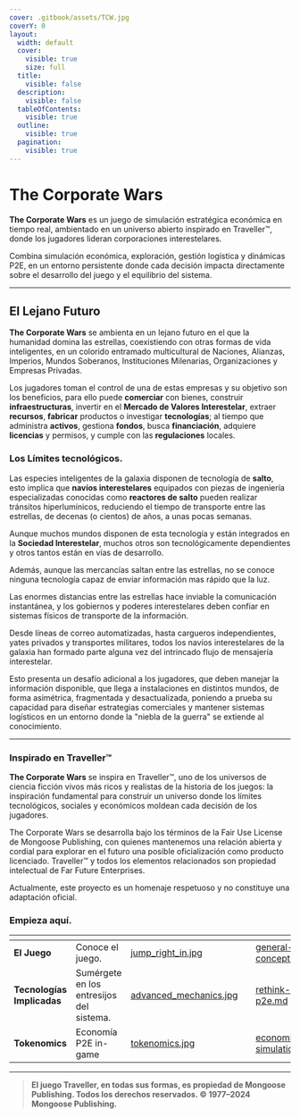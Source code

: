```yaml
---
cover: .gitbook/assets/TCW.jpg
coverY: 0
layout:
  width: default
  cover:
    visible: true
    size: full
  title:
    visible: false
  description:
    visible: false
  tableOfContents:
    visible: true
  outline:
    visible: true
  pagination:
    visible: true
---
```


# The Corporate Wars

**The Corporate Wars** es un juego de simulación estratégica económica en tiempo real, ambientado en un universo abierto inspirado en Traveller™, donde los jugadores lideran corporaciones interestelares.

Combina simulación económica, exploración, gestión logística y dinámicas P2E, en un entorno persistente donde cada decisión impacta directamente sobre el desarrollo del juego y el equilibrio del sistema.

***

## El Lejano Futuro

**The Corporate Wars** se ambienta en un lejano futuro en el que la humanidad domina las estrellas, coexistiendo con otras formas de vida inteligentes, en un colorido entramado multicultural de Naciones, Alianzas, Imperios, Mundos Soberanos, Instituciones Milenarias, Organizaciones y Empresas Privadas.

Los jugadores toman el control de una de estas empresas y su objetivo son los beneficios, para ello puede **comerciar** con bienes, construir **infraestructuras**, invertir en el **Mercado de Valores Interestelar**, extraer **recursos**, **fabricar** productos o investigar **tecnologías**; al tiempo que administra **activos**, gestiona **fondos**, busca **financiación**, adquiere **licencias** y permisos, y cumple con las **regulaciones** locales.

### Los Límites tecnológicos.

Las especies inteligentes de la galaxia disponen de tecnología de **salto**, esto implica que **navíos interestelares** equipados con piezas de ingeniería especializadas conocidas como **reactores de salto** pueden realizar tránsitos hiperlumínicos, reduciendo el tiempo de transporte entre las estrellas, de decenas (o cientos) de años, a unas pocas semanas.

Aunque muchos mundos disponen de esta tecnología y están integrados en la **Sociedad Interestelar**, muchos otros son tecnológicamente dependientes y otros tantos están en vías de desarrollo.

Además, aunque las mercancías saltan entre las estrellas, no se conoce ninguna tecnología capaz de enviar información mas rápido que la luz.

Las enormes distancias entre las estrellas hace inviable la comunicación instantánea, y los gobiernos y poderes interestelares deben confiar en sistemas físicos de transporte de la información.

Desde líneas de correo automatizadas, hasta cargueros independientes, yates privados y transportes militares, todos los navíos interestelares de la galaxia han formado parte alguna vez del intrincado flujo de mensajería interestelar.

Esto presenta un desafío adicional a los jugadores, que deben manejar la información disponible, que llega a instalaciones en distintos mundos, de forma asimétrica, fragmentada y desactualizada, poniendo a prueba su capacidad para diseñar estrategias comerciales y mantener sistemas logísticos en un entorno donde la "niebla de la guerra" se extiende al conocimiento.

***

### Inspirado en Traveller™

**The Corporate Wars** se inspira en Traveller™, uno de los universos de ciencia ficción vivos más ricos y realistas de la historia de los juegos: la inspiración fundamental para construir un universo donde los límites tecnológicos, sociales y económicos moldean cada decisión de los jugadores.

The Corporate Wars se desarrolla bajo los términos de la Fair Use License de Mongoose Publishing, con quienes mantenemos una relación abierta y cordial para explorar en el futuro una posible oficialización como producto licenciado. Traveller™ y todos los elementos relacionados son propiedad intelectual de Far Future Enterprises.

Actualmente, este proyecto es un homenaje respetuoso y no constituye una adaptación oficial.

### Empieza aquí.

<table data-view="cards"><thead><tr><th></th><th></th><th data-hidden data-card-cover data-type="files"></th><th data-hidden></th><th data-hidden data-card-target data-type="content-ref"></th></tr></thead><tbody><tr><td><strong>El Juego</strong></td><td>Conoce el juego.</td><td><a href=".gitbook/assets/jump_right_in.jpg">jump_right_in.jpg</a></td><td></td><td><a href="gameplay/general-concept.md">general-concept.md</a></td></tr><tr><td><strong>Tecnologías Implicadas</strong></td><td>Sumérgete en los entresijos del sistema.</td><td><a href=".gitbook/assets/advanced_mechanics.jpg">advanced_mechanics.jpg</a></td><td></td><td><a href="tokenomics/rethink-p2e.md">rethink-p2e.md</a></td></tr><tr><td><strong>Tokenomics</strong></td><td>Economía P2E in-game</td><td><a href=".gitbook/assets/tokenomics.jpg">tokenomics.jpg</a></td><td></td><td><a href="tokenomics/economic-simulation/">economic-simulation</a></td></tr></tbody></table>

***

> **El juego Traveller, en todas sus formas, es propiedad de Mongoose Publishing. Todos los derechos reservados. © 1977–2024 Mongoose Publishing.**
